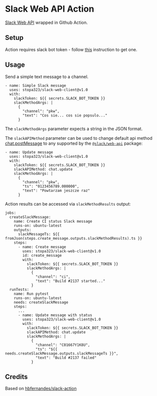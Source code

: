 # Slack Web API Action
[Slack Web API](https://api.slack.com/web) wrapped in Github Action.

## Setup
Action requires slack bot token - follow [this](https://api.slack.com/start) instruction to get one.

## Usage
Send a simple text message to a channel.
```
- name: Simple Slack message                    
  uses: stopa323/slack-web-client@v1.0
  with:
    slackToken: ${{ secrets.SLACK_BOT_TOKEN }}
    slackMethodArgs: |
      {
        "channel": "pkw",
        "text": "Cos sie... cos sie popsulo..."
      }
```

The `slackMethodArgs` parameter expects a string in the JSON format. 

The `slackAPIMethod` parameter can be used to change default api method [chat.postMessage](https://api.slack.com/methods/chat.postMessage) to any supported by the [`@slack/web-api`](https://slack.dev/node-slack-sdk/web-api) package:

```
- name: Update message                   
  uses: stopa323/slack-web-client@v1.0
  with:
    slackToken: ${{ secrets.SLACK_BOT_TOKEN }}
    slackAPIMethod: chat.update
    slackMethodArgs: |
      {
        "channel": "pkw",
        "ts": "0123456789.000000",
        "text": "Powtarzam jeszcze raz"
      }
```

Action results can be accessed via `slackMethodResults` output:
```
jobs:
  createSlackMessage:
    name: Create CI status Slack message
    runs-on: ubuntu-latest
    outputs:
      slackMessageTs: ${{ fromJson(steps.create_message.outputs.slackMethodResults).ts }}
    steps:
      - name: Create message
        uses: stopa323/slack-web-client@v1.0
        id: create_message
        with:
          slackToken: ${{ secrets.SLACK_BOT_TOKEN }}
          slackMethodArgs: |
            {
              "channel": "ci",
              "text": "Build #2137 started..."
            }
  runTests:
    name: Run pytest
    runs-on: ubuntu-latest
    needs: createSlackMessage
    steps:
      ...
      - name: Update message with status
        uses: stopa323/slack-web-client@v1.0
        with:
          slackToken: ${{ secrets.SLACK_BOT_TOKEN }}
          slackAPIMethod: chat.update
          slackMethodArgs: |
            {
              "channel": "C01667Y1K8U",
              "ts": "${{ needs.createSlackMessage.outputs.slackMessageTs }}",
              "text": "Build #2137 failed"
            }
```

## Credits
Based on [hbfernandes/slack-action](https://github.com/hbfernandes/slack-action)
